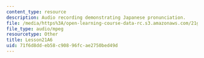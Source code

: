 ```yaml
---
content_type: resource
description: Audio recording demonstrating Japanese pronunciation.
file: /media/https%3A/open-learning-course-data-rc.s3.amazonaws.com/21g-504-japanese-iv-spring-2009/71f6d8ddeb58c90896fcae2750bed49d_Lesson21A6.mp3
file_type: audio/mpeg
resourcetype: Other
title: Lesson21A6
uid: 71f6d8dd-eb58-c908-96fc-ae2750bed49d
---
```

